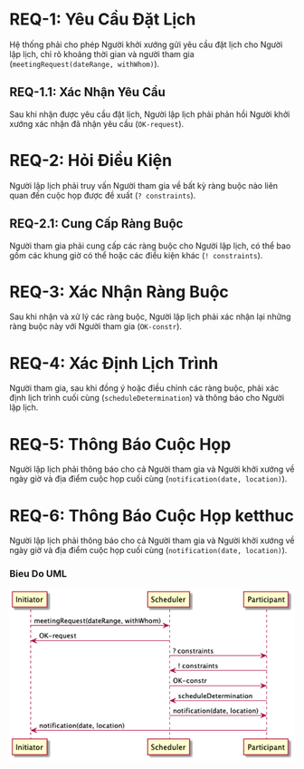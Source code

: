 <!-- # REQ-1: Yêu Cầu Đặt Lịch-->
<treqs-element id="c9a45c6e085a11efb56c32bd8644677e" type="requirement">

# REQ-1: Yêu Cầu Đặt Lịch

Hệ thống phải cho phép Người khởi xướng gửi yêu cầu đặt lịch cho Người lập lịch, chỉ rõ khoảng thời gian và người tham gia (`meetingRequest(dateRange, withWhom)`).
</treqs-element>

<!-- 1.1  ## REQ-1.1: Xác Nhận Yêu Cầu -->
<treqs-element id="adc02ab4086411ef8c3432bd8644677e" type="requirement">

## REQ-1.1: Xác Nhận Yêu Cầu

Sau khi nhận được yêu cầu đặt lịch, Người lập lịch phải phản hồi Người khởi xướng xác nhận đã nhận yêu cầu (`OK-request`).
<treqs-link type="parent" target="c9a45c6e085a11efb56c32bd8644677e" />
</treqs-element>

<!-- # REQ-2: Hỏi Điều Kiện -->
<treqs-element id="f81e9b0e086411efbe2a32bd8644677e" type="requirement">

# REQ-2: Hỏi Điều Kiện

Người lập lịch phải truy vấn Người tham gia về bất kỳ ràng buộc nào liên quan đến cuộc họp được đề xuất (`? constraints`).
</treqs-element>

<!-- ## REQ-2.1: Cung Cấp Ràng Buộc -->
<treqs-element id="522e2924086611ef95ed32bd8644677e" type="requirement">

## REQ-2.1: Cung Cấp Ràng Buộc

Người tham gia phải cung cấp các ràng buộc cho Người lập lịch, có thể bao gồm các khung giờ có thể hoặc các điều kiện khác (`! constraints`).
<treqs-link type="parent" target="f81e9b0e086411efbe2a32bd8644677e" />
</treqs-element>

<!-- # REQ-3: Xác Nhận Ràng Buộc -->
<treqs-element id="57770870086511efb70632bd8644677e" type="requirement">

# REQ-3: Xác Nhận Ràng Buộc

Sau khi nhận và xử lý các ràng buộc, Người lập lịch phải xác nhận lại những ràng buộc này với Người tham gia (`OK-constr`).
</treqs-element>

<!-- # REQ-4: Xác Định Lịch Trình -->
<treqs-element id="5c3f188e086511efaedb32bd8644677e" type="requirement">

# REQ-4: Xác Định Lịch Trình

Người tham gia, sau khi đồng ý hoặc điều chỉnh các ràng buộc, phải xác định lịch trình cuối cùng (`scheduleDetermination`) và thông báo cho Người lập lịch.
</treqs-element>

<!-- # REQ-5: Thông Báo Cuộc Họp -->
<treqs-element id="5f85e73e086511efb56432bd8644677e" type="requirement">

# REQ-5: Thông Báo Cuộc Họp

Người lập lịch phải thông báo cho cả Người tham gia và Người khởi xướng về ngày giờ và địa điểm cuộc họp cuối cùng (`notification(date, location)`).
</treqs-element>

<!-- # REQ-5: Thông Báo Cuộc Họp -->
<treqs-element id="9c3807c00ec811ef95d5985aeb8b59b0" type="requirement">

# REQ-6: Thông Báo Cuộc Họp ketthuc

Người lập lịch phải thông báo cho cả Người tham gia và Người khởi xướng về ngày giờ và địa điểm cuộc họp cuối cùng (`notification(date, location)`).
</treqs-element>

<treqs-element id="8dd284e4513c11ed97c08adebfb72d7e22222" type="information">

### Bieu Do UML

<!--
![invite_meeting](invite_meeting.png)
-->

![treqs create details](invite_meeting.png)
</treqs-element>
